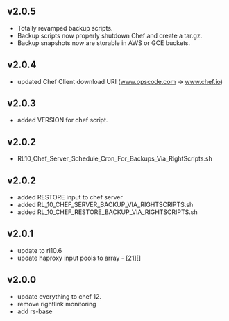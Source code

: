 v2.0.5
------
- Totally revamped backup scripts.
- Backup scripts now properly shutdown Chef and create a tar.gz.
- Backup snapshots now are storable in AWS or GCE buckets.

v2.0.4
------
- updated Chef Client download URI (www.opscode.com -> www.chef.io)

v2.0.3
------
- added VERSION for chef script.

v2.0.2
-----
- RL10_Chef_Server_Schedule_Cron_For_Backups_Via_RightScripts.sh

v2.0.2
-----
- added RESTORE input to chef server
- added RL_10_CHEF_SERVER_BACKUP_VIA_RIGHTSCRIPTS.sh
- added RL_10_CHEF_RESTORE_BACKUP_VIA_RIGHTSCRIPTS.sh

v2.0.1
------
- update to rl10.6
- update haproxy input pools to array - [21][]

v2.0.0
------
- update everything to chef 12.
- remove rightlink monitoring
- add rs-base
